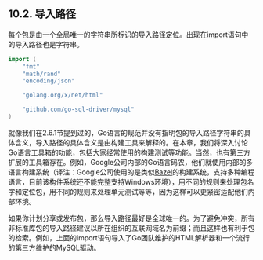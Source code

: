 ## 10.2. 导入路径

每个包是由一个全局唯一的字符串所标识的导入路径定位。出现在import语句中的导入路径也是字符串。

```Go
import (
	"fmt"
	"math/rand"
	"encoding/json"

	"golang.org/x/net/html"

	"github.com/go-sql-driver/mysql"
)
```

就像我们在2.6.1节提到过的，Go语言的规范并没有指明包的导入路径字符串的具体含义，导入路径的具体含义是由构建工具来解释的。在本章，我们将深入讨论Go语言工具箱的功能，包括大家经常使用的构建测试等功能。当然，也有第三方扩展的工具箱存在。例如，Google公司内部的Go语言码农，他们就使用内部的多语言构建系统（译注：Google公司使用的是类似[Bazel](http://bazel.io)的构建系统，支持多种编程语言，目前该构件系统还不能完整支持Windows环境），用不同的规则来处理包名字和定位包，用不同的规则来处理单元测试等等，因为这样可以更紧密适配他们内部环境。

如果你计划分享或发布包，那么导入路径最好是全球唯一的。为了避免冲突，所有非标准库包的导入路径建议以所在组织的互联网域名为前缀；而且这样也有利于包的检索。例如，上面的import语句导入了Go团队维护的HTML解析器和一个流行的第三方维护的MySQL驱动。
<!--stackedit_data:
eyJoaXN0b3J5IjpbMTQ1MzkxNTc2NF19
-->